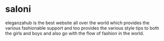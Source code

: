 # saloni
 eleganzahub is the best website all over the world which provides the various fashionable support and too provides the various style tips to both the girls and boys and also go with the flow of fashion in the world.           
